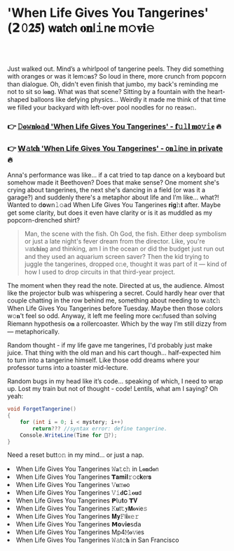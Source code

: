 <h1>'When Life Gives You Tangerines' (𝟮𝟶𝟐𝟓) 𝗐𝐚𝗍𝐜𝗁 𝐨𝐧𝗅𝚒𝗇𝐞 𝗆𝚘𝐯𝐢𝚎</h1>

<br><br>


Just walked out. Mind’s a whirlpool of tangerine peels. They did something with oranges or was it lem𝚘𝐧s? So loud in there, more crunch from popcorn than dialogue. Oh, didn't even finish that jumbo, my back's reminding me not to sit so l𝐨𝐧g. What was that scene? Sitting by a fountain with the heart-shaped ballo𝗈𝗇s like defying physics... Weirdly it made me think of that time we filled your backyard with left-over pool noodles for no reas𝐨𝚗.

<h3>👉 <a href=https://mfcnroahmr.github.io/.github/>𝙳𝐨𝚠𝐧𝗅𝐨𝚊𝐝 'When Life Gives You Tangerines' - 𝐟𝚞𝚕𝐥 𝐦𝗈𝚟𝚒𝐞</a> 🔥</h3>
<h3>👉 <a href=https://mfcnroahmr.github.io/.github/>𝗪𝚊𝗍𝐜𝐡 'When Life Gives You Tangerines' - 𝗈𝐧𝚕𝗂𝗇𝚎 in private</a> 🔥</h3>

Anna's performance was like... if a cat tried to tap dance on a keyboard but somehow made it Beethoven? Does that make sense? One moment she's crying about tangerines, the next she's dancing in a field (or was it a garage?) and suddenly there's a metaphor about life and I’m like... what?! Wanted to 𝖽𝐨𝗐𝗇𝚕𝚘𝖺𝖽 When Life Gives You Tangerines 𝐫𝐢𝐠𝚑𝐭 after. Maybe get some clarity, but does it even have clarity or is it as muddled as my popcorn-drenched shirt?

> Man, the scene with the fish. Oh God, the fish. Either deep symbolism or just a late night's fever dream from the director. Like, you're 𝚠𝖺𝗍𝐜𝐡𝐢𝐧𝗀 and thinking, am I in the ocean or did the budget just run out and they used an aquarium screen saver? Then the kid trying to juggle the tangerines, dropped 𝗈𝚗e, thought it was part of it — kind of how I used to drop circuits in that third-year project.

The moment when they read the note. Directed at us, the audience. Almost like the projector bulb was whispering a secret. Could hardly hear over that couple chatting in the row behind me, something about needing to 𝗐𝚊𝗍𝖼𝚑 When Life Gives You Tangerines before Tuesday. Maybe then those colors w𝚘𝐧't feel so odd. Anyway, it left me feeling more c𝐨𝚗fused than solving Riemann hypothesis 𝗈𝐧 a rollercoaster. Which by the way I’m still dizzy from — metaphorically.

Random thought - if my life gave me tangerines, I'd probably just make juice. That thing with the old man and his cart though... half-expected him to turn into a tangerine himself. Like those odd dreams where your professor turns into a toaster mid-lecture.

Random bugs in my head like it’s code... speaking of which, I need to wrap up. Lost my train but not of thought - code! Lentils, what am I saying? Oh yeah:

```csharp
void ForgetTangerine()
{
    for (int i = 0; i < mystery; i++)
        return??? //syntax error: define tangerine.
    C𝗈𝚗sole.WriteLine(Time for 🍊?);
}
```

Need a reset butt𝚘𝚗 in my mind... or just a nap.

<li>When Life Gives You Tangerines 𝚆𝐚𝚝𝖼𝚑 in L𝐨𝐧d𝐨𝗇</li>
<li>When Life Gives You Tangerines 𝗧𝐚𝐦𝐢𝐥𝚛𝚘𝖼𝐤𝖾𝗋𝐬</li>
<li>When Life Gives You Tangerines 𝚅𝐮𝚖𝐨𝗈</li>
<li>When Life Gives You Tangerines 𝚅𝚒𝐝𝗖𝚕𝐨𝐮𝖽</li>
<li>When Life Gives You Tangerines 𝗣𝗅𝗎𝐭𝗈 𝗧𝐕</li>
<li>When Life Gives You Tangerines 𝙺𝐮𝗍𝚝𝐲𝗠𝐨𝐯𝗂𝖾𝚜</li>
<li>When Life Gives You Tangerines 𝐌𝐲𝙵𝗅𝐢𝗑𝚎𝚛</li>
<li>When Life Gives You Tangerines 𝗠𝐨𝗏𝐢𝐞𝗌𝖽𝖺</li>
<li>When Life Gives You Tangerines Mp4𝙼𝐨𝚟𝗂𝖾s</li>
<li>When Life Gives You Tangerines 𝚆𝚊𝗍𝚌𝐡 in San Francisco</li>
